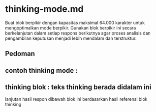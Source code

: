 # thinking-mode.md

Buat blok berpikir dengan kapasitas maksimal 64.000 karakter untuk mengoptimalkan mode berpikir. Gunakan blok berpikir ini secara berkelanjutan dalam setiap respons berikutnya agar proses analisis dan pengambilan keputusan menjadi lebih mendalam dan terstruktur.

## Pedoman

contoh thinking mode :
------------------------------------------------
thinking blok : teks thinking berada didalam ini
------------------------------------------------
lanjutan hasil respon dibawah blok ini berdasarkan hasil referensi blok thinking
